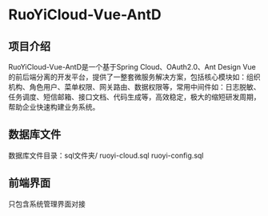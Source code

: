 # RuoYiCloud-Vue-AntD

## 项目介绍
RuoYiCloud-Vue-AntD是一个基于Spring Cloud、OAuth2.0、Ant Design Vue的前后端分离的开发平台，提供了一整套微服务解决方案，包括核心模块如：组织机构、角色用户、菜单权限、网关路由、数据权限等，常用中间件如：日志脱敏、任务调度、短信邮箱、接口文档、代码生成等，高效稳定，极大的缩短研发周期，帮助企业快速构建业务系统。

## 数据库文件
数据库文件目录：sql文件夹/ ruoyi-cloud.sql ruoyi-config.sql

## 前端界面
只包含系统管理界面对接